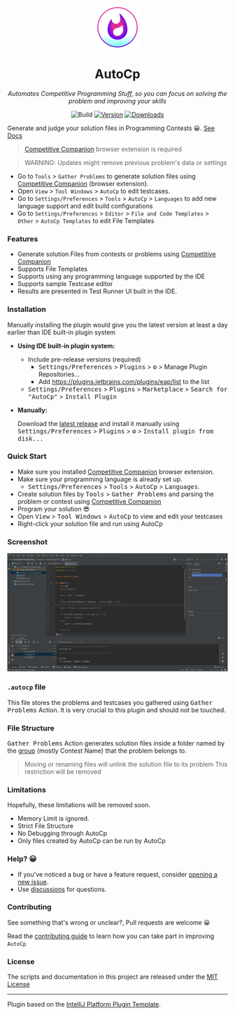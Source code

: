 <!--suppress HtmlDeprecatedAttribute -->
<div  align="center">

![plugin Icon](src/main/resources/META-INF/pluginIcon.svg)

# AutoCp

_Automates Competitive Programming Stuff, so you can focus on solving the problem and improving your skills_

![Build](https://github.com/Pushpavel/autoCP/workflows/Build/badge.svg)
[![Version](https://img.shields.io/jetbrains/plugin/v/17061.svg)](https://plugins.jetbrains.com/plugin/17061-autocp)
[![Downloads](https://img.shields.io/jetbrains/plugin/d/17061.svg)](https://plugins.jetbrains.com/plugin/17061-autocp)

</div>


<!-- Plugin description -->
Generate and judge your solution files in Programming Contests 😀. [See Docs](https://github.com/Pushpavel/AutoCp)

> [Competitive Companion](https://github.com/jmerle/competitive-companion) browser extension is required

> WARNING: Updates might remove previous problem's data or settings

- Go to ```Tools``` > ```Gather Problems``` to generate solution files
  using [Competitive Companion](https://github.com/jmerle/competitive-companion) (browser extension).
- Open ```View``` > ```Tool Windows``` > ```AutoCp``` to edit testcases.
- Go to ```Settings/Preferences``` > ```Tools``` > ```AutoCp``` > ```Languages``` to add new language support and edit
  build configurations
- Go to ```Settings/Preferences``` > ```Editor``` > ```File and Code Templates``` > ```
  Other``` > ```AutoCp Templates``` to edit File Templates

### Features

- Generate solution Files from contests or problems
  using [Competitive Companion](https://github.com/jmerle/competitive-companion)
- Supports File Templates
- Supports using any programming language supported by the IDE
- Supports sample Testcase editor
- Results are presented in Test Runner UI built in the IDE.

<!-- Plugin description end -->

### Installation

Manually installing the plugin would give you the latest version at least a day earlier than IDE built-in plugin system

- __Using IDE built-in plugin system:__

    - Include pre-release versions (required)
        - <kbd>Settings/Preferences</kbd> > <kbd>Plugins</kbd> > <kbd>⚙️</kbd> > Manage Plugin Repositories...
        - Add <https://plugins.jetbrains.com/plugins/eap/list> to the list
    - <kbd>Settings/Preferences</kbd> > <kbd>Plugins</kbd> > <kbd>Marketplace</kbd> > <kbd>Search for "AutoCp"</kbd> >
      <kbd>Install Plugin</kbd>


- __Manually:__

  Download the [latest release](https://github.com/Pushpavel/autoCP/releases/latest) and install it manually using
  <kbd>Settings/Preferences</kbd> > <kbd>Plugins</kbd> > <kbd>⚙️</kbd> > <kbd>Install plugin from disk...</kbd>

### Quick Start

- Make sure you installed [Competitive Companion](https://github.com/jmerle/competitive-companion) browser extension.
- Make sure your programming language is already set up.
    - <kbd>Settings/Preferences</kbd> > <kbd>Tools</kbd> > <kbd>AutoCp</kbd> > <kbd>Languages</kbd>.
- Create solution files by <kbd>Tools</kbd> > <kbd>Gather Problems</kbd> and parsing the problem or contest
  using [Competitive Companion](https://github.com/jmerle/competitive-companion)
- Program your solution 😎
- Open <kbd>View</kbd> > <kbd>Tool Windows</kbd> > <kbd>AutoCp</kbd> to view and edit your testcases
- Right-click your solution file and run using AutoCp ️

### Screenshot

![CLION Screenshot](Screenshot.png)

### ```.autocp``` file

This file stores the problems and testcases you gathered using <kbd>Gather Problems</kbd> Action. It is very crucial to
this plugin and should not be touched.

### File Structure

<kbd>Gather Problems</kbd> Action generates solution files inside a folder named by
the [group](https://github.com/jmerle/competitive-companion#explanation) (mostly Contest Name) that the problem belongs
to.

> Moving or renaming files will unlink the solution file to its problem
> This restriction will be removed

### Limitations

Hopefully, these limitations will be removed soon.

- Memory Limit is ignored.
- Strict File Structure
- No Debugging through AutoCp
- Only files created by AutoCp can be run by AutoCp

### Help? 😀

- If you've noticed a bug or have a feature request,
  consider [opening a new issue](https://github.com/Pushpavel/AutoCp/issues/new).
- Use [discussions](https://github.com/Pushpavel/AutoCp/discussions) for questions.

### Contributing

See something that's wrong or unclear?, Pull requests are welcome 😀

Read the [contributing guide](CONTRIBUTING.md) to learn how you can take part in improving ```AutoCp```

### License

The scripts and documentation in this project are released under the [MIT License](LICENSE)

---
Plugin based on the [IntelliJ Platform Plugin Template][template].

[template]: https://github.com/JetBrains/intellij-platform-plugin-template
